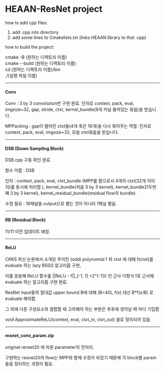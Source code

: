 # HEAAN-ResNet project

how to add cpp files:
1. add .cpp into directory
2. add some lines to Cmakelists.txt (links HEAAN library to that .cpp)


how to build the project: 


cmake -B (원하는 디렉토리 이름)                  
cmake --build (원하는 디렉토리 이름)      
cd (원하는 디렉토리 이름)/bin              
./(실행 파일 이름)

---------------------------------------------------------------------------------------------------

#### Conv

Conv : 3 by 3 convolution만 구현 완료. 인자로 context, pack, eval, imgsize=32, gap, stride, ctxt, kernel_bundle(9개 커널 들어있는 묶음)을 받습니다.

MPPacking : gap이 벌어진 ctxt들(4개 혹은 16개)을 다시 묶어주는 역할. 인자로 context, pack, eval, imgsize=32, 모을 ctxt묶음을 받습니다.

---------------------------------------------------------------------------------------------------

#### DSB (Down Sampling Block)

DSB.cpp 구동 확인 완료.

함수 이름 : DSB

인자 : context, pack, eval, ctxt_bundle (MPP를 함으로서 4개의 ctxt(32개 이미지)를 동시에 처리함.), kernel_bundle(처음 3 by 3 kernel), kernel_bundle2(두번째 3 by 3 kernel), kernel_residual_bundle(residual flow의 bundle).

수정 필요 : 16채널을 output으로 뱉는 것이 아니라 1채널 뱉음.


---------------------------------------------------------------------------------------------------

#### RB (Residual Block)

11/11 이전 업데이트 예정.


---------------------------------------------------------------------------------------------------

#### ReLU

CKKS 최신 논문에서 소개된 주어진 (odd) polynomial f 와 ctxt 에 대해 f(ctxt)를 evaluate 하는 lazy BSGS 알고리즘 구현,

이를 응용해 ReLU 함수를 ||ReLU - f||_[-1, 1] <2^{-13} 인 근사 다항식 f로 근사해 evaluate 하는 알고리즘 구현 완료.

ResNet input들의 절대값 upper bound B에 대해 (B=40), f(x) 대신 B*f(x/B) 로 evaluate 해야함

그 외에 다른 구성요소와 결합할 때 고려해야 하는 부분은 추후에 생각날 때 마다 기입함

void ApproximateReLU(context, eval, ctxt_in, ctxt_out) 꼴로 정의되어 있음

---------------------------------------------------------------------------------------------------
#### resnet_conv_param.zip

original renset20 에 따른 parameter의 전처리.

구현하는 resnet20의 flow는 MPP와 함께 수정이 되었기 때문에 각 block별 param들을 정리하는 과정이 필요.
